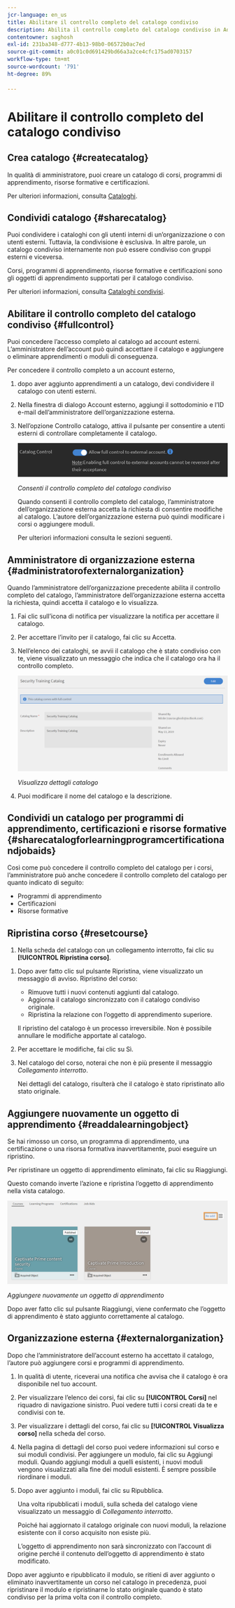 ```yaml
---
jcr-language: en_us
title: Abilitare il controllo completo del catalogo condiviso
description: Abilita il controllo completo del catalogo condiviso in Adobe Learning Manager
contentowner: saghosh
exl-id: 231ba348-d777-4b13-98b0-06572b0ac7ed
source-git-commit: a0c01c0d691429bd66a3a2ce4cfc175ad0703157
workflow-type: tm+mt
source-wordcount: '791'
ht-degree: 89%

---
```


# Abilitare il controllo completo del catalogo condiviso

## Crea catalogo {#createcatalog}

In qualità di amministratore, puoi creare un catalogo di corsi, programmi di apprendimento, risorse formative e certificazioni.

Per ulteriori informazioni, consulta [Cataloghi](/help/migrated/administrators/feature-summary/catalogs.md).

## Condividi catalogo {#sharecatalog}

Puoi condividere i cataloghi con gli utenti interni di un’organizzazione o con utenti esterni. Tuttavia, la condivisione è esclusiva. In altre parole, un catalogo condiviso internamente non può essere condiviso con gruppi esterni e viceversa.

Corsi, programmi di apprendimento, risorse formative e certificazioni sono gli oggetti di apprendimento supportati per il catalogo condiviso.

Per ulteriori informazioni, consulta [Cataloghi condivisi](/help/migrated/administrators/feature-summary/catalogs.md).

## Abilitare il controllo completo del catalogo condiviso {#fullcontrol}

Puoi concedere l’accesso completo al catalogo ad account esterni. L’amministratore dell’account può quindi accettare il catalogo e aggiungere o eliminare apprendimenti o moduli di conseguenza.

Per concedere il controllo completo a un account esterno,

1. dopo aver aggiunto apprendimenti a un catalogo, devi condividere il catalogo con utenti esterni.
1. Nella finestra di dialogo Account esterno, aggiungi il sottodominio e l’ID e-mail dell’amministratore dell’organizzazione esterna.
1. Nell’opzione Controllo catalogo, attiva il pulsante per consentire a utenti esterni di controllare completamente il catalogo.

   ![](assets/catalog-control.png)

   *Consenti il controllo completo del catalogo condiviso*

   Quando consenti il controllo completo del catalogo, l’amministratore dell’organizzazione esterna accetta la richiesta di consentire modifiche al catalogo. L’autore dell’organizzazione esterna può quindi modificare i corsi o aggiungere moduli.

   Per ulteriori informazioni consulta le sezioni seguenti.

## Amministratore di organizzazione esterna {#administratorofexternalorganization}

Quando l’amministratore dell’organizzazione precedente abilita il controllo completo del catalogo, l’amministratore dell’organizzazione esterna accetta la richiesta, quindi accetta il catalogo e lo visualizza.

1. Fai clic sull’icona di notifica per visualizzare la notifica per accettare il catalogo.

   <!--![](assets/notification-to-acceptcatalog.png)-->

1. Per accettare l’invito per il catalogo, fai clic su Accetta.
1. Nell’elenco dei cataloghi, se avvii il catalogo che è stato condiviso con te, viene visualizzato un messaggio che indica che il catalogo ora ha il controllo completo.

   ![](assets/catalog-details.png)

   *Visualizza dettagli catalogo*

1. Puoi modificare il nome del catalogo e la descrizione.

## Condividi un catalogo per programmi di apprendimento, certificazioni e risorse formative {#sharecatalogforlearningprogramcertificationandjobaids}

Così come può concedere il controllo completo del catalogo per i corsi, l’amministratore può anche concedere il controllo completo del catalogo per quanto indicato di seguito:

* Programmi di apprendimento
* Certificazioni
* Risorse formative

## Ripristina corso {#resetcourse}

1. Nella scheda del catalogo con un collegamento interrotto, fai clic su **[!UICONTROL Ripristina corso]**.

<!-- ![](assets/reset-course.png)-->

1. Dopo aver fatto clic sul pulsante Ripristina, viene visualizzato un messaggio di avviso. Ripristino del corso:

   * Rimuove tutti i nuovi contenuti aggiunti dal catalogo.
   * Aggiorna il catalogo sincronizzato con il catalogo condiviso originale.
   * Ripristina la relazione con l’oggetto di apprendimento superiore.

   Il ripristino del catalogo è un processo irreversibile. Non è possibile annullare le modifiche apportate al catalogo.

1. Per accettare le modifiche, fai clic su Sì.
1. Nel catalogo del corso, noterai che non è più presente il messaggio *Collegamento interrotto*.

   Nei dettagli del catalogo, risulterà che il catalogo è stato ripristinato allo stato originale.

## Aggiungere nuovamente un oggetto di apprendimento {#readdalearningobject}

Se hai rimosso un corso, un programma di apprendimento, una certificazione o una risorsa formativa inavvertitamente, puoi eseguire un ripristino.

Per ripristinare un oggetto di apprendimento eliminato, fai clic su Riaggiungi.

Questo comando inverte l’azione e ripristina l’oggetto di apprendimento nella vista catalogo.

![](assets/re-add-button.png)

*Aggiungere nuovamente un oggetto di apprendimento*

Dopo aver fatto clic sul pulsante Riaggiungi, viene confermato che l’oggetto di apprendimento è stato aggiunto correttamente al catalogo.

## Organizzazione esterna {#externalorganization}

Dopo che l’amministratore dell’account esterno ha accettato il catalogo, l’autore può aggiungere corsi e programmi di apprendimento.

1. In qualità di utente, riceverai una notifica che avvisa che il catalogo è ora disponibile nel tuo account.
1. Per visualizzare l’elenco dei corsi, fai clic su **[!UICONTROL Corsi]** nel riquadro di navigazione sinistro. Puoi vedere tutti i corsi creati da te e condivisi con te.
1. Per visualizzare i dettagli del corso, fai clic su **[!UICONTROL Visualizza corso]** nella scheda del corso.

   <!--![](assets/view-course.png)-->

1. Nella pagina di dettagli del corso puoi vedere informazioni sul corso e sui moduli condivisi. Per aggiungere un modulo, fai clic su Aggiungi moduli. Quando aggiungi moduli a quelli esistenti, i nuovi moduli vengono visualizzati alla fine dei moduli esistenti. È sempre possibile riordinare i moduli.
1. Dopo aver aggiunto i moduli, fai clic su Ripubblica.

   Una volta ripubblicati i moduli, sulla scheda del catalogo viene visualizzato un messaggio di *Collegamento interrotto*.

   Poiché hai aggiornato il catalogo originale con nuovi moduli, la relazione esistente con il corso acquisito non esiste più.

   L’oggetto di apprendimento non sarà sincronizzato con l’account di origine perché il contenuto dell’oggetto di apprendimento è stato modificato.

   <!--![](assets/link-broken.png)-->

Dopo aver aggiunto e ripubblicato il modulo, se ritieni di aver aggiunto o eliminato inavvertitamente un corso nel catalogo in precedenza, puoi ripristinare il modulo e ripristinarne lo stato originale quando è stato condiviso per la prima volta con il controllo completo.
